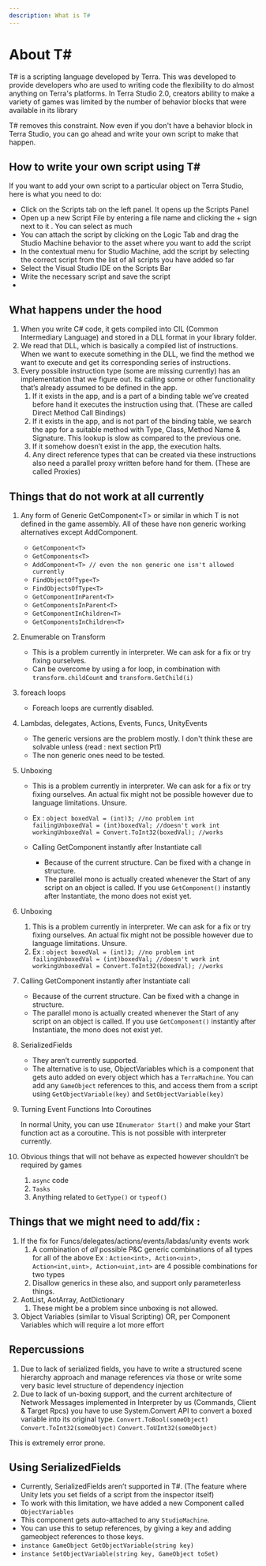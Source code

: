 ```yaml
---
description: What is T#
---
```


# About T\#

T# is a scripting language developed by Terra. This was developed to provide developers who are used to writing code the flexibility to do almost anything on Terra's platforms. In Terra Studio 2.0, creators ability to make a variety of games was limited by the number of behavior blocks that were available in its library

T# removes this constraint. Now even if you don't have a behavior block in Terra Studio, you can go ahead and write your own script to make that happen.

## How to write your own script using T# &#x20;

If you want to add your own script to a particular object on Terra Studio, here is what you need to do:&#x20;

* Click on the Scripts tab on the left panel. It opens up the Scripts Panel
* Open up a new Script File by entering a file name and clicking the + sign next to it . You can select as much&#x20;
* You can attach the script by clicking on the Logic Tab and drag the Studio Machine behavior to the asset where you want to add the script
* In the contextual menu for Studio Machine, add the  script by selecting the correct script from the list of all scripts you have added so far
* Select the Visual Studio IDE on the Scripts Bar&#x20;
* Write the necessary script and save the script&#x20;
* &#x20;

## What happens under the hood

1. When you write C# code, it gets compiled into CIL (Common Intermediary Language) and stored in a DLL format in your library folder.
2. We read that DLL, which is basically a compiled list of instructions. When we want to execute something in the DLL, we find the method we want to execute and get its corresponding series of instructions.
3. Every possible instruction type (some are missing currently) has an implementation that we figure out. Its calling some or other functionality that’s already assumed to be defined in the app.
   1. If it exists in the app, and is a part of a binding table we’ve created before hand it executes the instruction using that. (These are called Direct Method Call Bindings)
   2. If it exists in the app, and is not part of the binding table, we search the app for a suitable method with Type, Class, Method Name & Signature. This lookup is slow as compared to the previous one.
   3. If it somehow doesn’t exist in the app, the execution halts.
   4. Any direct reference types that can be created via these instructions also need a parallel proxy written before hand for them. (These are called Proxies)

## Things that do not work at all currently

1.  Any form of Generic GetComponent\<T> or similar in which T is not defined in the game assembly. All of these have non generic working alternatives except AddComponent.

    * `GetComponent<T>`
    * `GetComponents<T>`
    * `AddComponent<T> // even the non generic one isn't allowed currently`
    * `FindObjectOfType<T>`
    * `FindObjectsOfType<T>`
    * `GetComponentInParent<T>`
    * `GetComponentsInParent<T>`
    * `GetComponentInChildren<T>`
    * `GetComponentsInChildren<T>`


2.  Enumerable on Transform

    * This is a problem currently in interpreter. We can ask for a fix or try fixing ourselves.
    * Can be overcome by using a for loop, in combination with `transform.childCount` and `transform.GetChild(i)`


3.  foreach loops

    * Foreach loops are currently disabled.


4.  Lambdas, delegates, Actions, Events, Funcs, UnityEvents

    * The generic versions are the problem mostly. I don't think these are solvable unless (read : next section Pt1)
    * The non generic ones need to be tested.


5. Unboxing
   * This is a problem currently in interpreter. We can ask for a fix or try fixing ourselves. An actual fix might not be possible however due to language limitations. Unsure.
   * Ex : `object boxedVal = (int)3; //no problem int failingUnboxedVal = (int)boxedVal; //doesn't work int workingUnboxedVal = Convert.ToInt32(boxedVal); //works`
   *   Calling GetComponent instantly after Instantiate call

       * Because of the current structure. Can be fixed with a change in structure.
       * The parallel mono is actually created whenever the Start of any script on an object is called. If you use `GetComponent()` instantly after Instantiate, the mono does not exist yet.


6.  Unboxing

    1. This is a problem currently in interpreter. We can ask for a fix or try fixing ourselves. An actual fix might not be possible however due to language limitations. Unsure.
    2. Ex : `object boxedVal = (int)3; //no problem int failingUnboxedVal = (int)boxedVal; //doesn't work int workingUnboxedVal = Convert.ToInt32(boxedVal); //works`


7. Calling GetComponent instantly after Instantiate call
   * Because of the current structure. Can be fixed with a change in structure.
   *   The parallel mono is actually created whenever the Start of any script on an object is called. If you use `GetComponent()` instantly after Instantiate, the mono does not exist yet.


8.  SerializedFields

    * They aren’t currently supported.
    * The alternative is to use, ObjectVariables which is a component that gets auto added on every object which has a `TerraMachine`. You can add any `GameObject` references to this, and access them from a script using `GetObjectVariable(key)` and `SetObjectVariable(key)`


9.  Turning Event Functions Into Coroutines



    In normal Unity, you can use `IEnumerator Start()` and make your Start function act as a coroutine. This is not possible with interpreter currently.


10. Obvious things that will not behave as expected however shouldn’t be required by games
    1. `async` code
    2. `Tasks`
    3. Anything related to `GetType()` or `typeof()`



## Things that we might need to add/fix :

1. If the fix for Funcs/delegates/actions/events/labdas/unity events work
   1. A combination of _all_ possible P\&C generic combinations of all types for all of the above Ex : `Action<int>, Action<uint>, Action<int,uint>, Action<uint,int>` are 4 possible combinations for two types
   2. Disallow generics in these also, and support only parameterless things.
2. AotList, AotArray, AotDictionary
   1. These might be a problem since unboxing is not allowed.
3. Object Variables (similar to Visual Scripting) OR, per Component Variables which will require a lot more effort

## Repercussions

1. Due to lack of serialized fields, you have to write a structured scene hierarchy approach and manage references via those or write some very basic level structure of dependency injection
2. Due to lack of un-boxing support, and the current architecture of Network Messages implemented in Interpreter by us (Commands, Client & Target Rpcs) you have to use System.Convert API to convert a boxed variable into its original type. `Convert.ToBool(someObject)` `Convert.ToInt32(someObject)` `Convert.ToUInt32(someObject)`

This is extremely error prone.

## Using SerializedFields

* Currently, SerializedFields aren’t supported in T#. (The feature where Unity lets you set fields of a script from the inspector itself)
* To work with this limitation, we have added a new Component called `ObjectVariables`
* This component gets auto-attached to any `StudioMachine`.
* You can use this to setup references, by giving a key and adding gameobject references to those keys.
* `instance GameObject GetObjectVariable(string key)`
* `instance SetObjectVariable(string key, GameObject toSet)`

